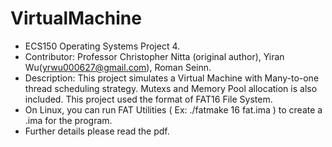 # VirtualMachine
* ECS150 Operating Systems Project 4.
* Contributor: Professor Christopher Nitta (original author), Yiran Wu(yrwu000627@gmail.com), Roman Seinn.
* Description: This project simulates a Virtual Machine with Many-to-one thread scheduling strategy. Mutexs and Memory Pool allocation is also included. This project used the format of FAT16 File System.
* On Linux, you can run FAT Utilities ( Ex: ./fatmake 16 fat.ima ) to create a .ima for the program. 
* Further details please read the pdf.
